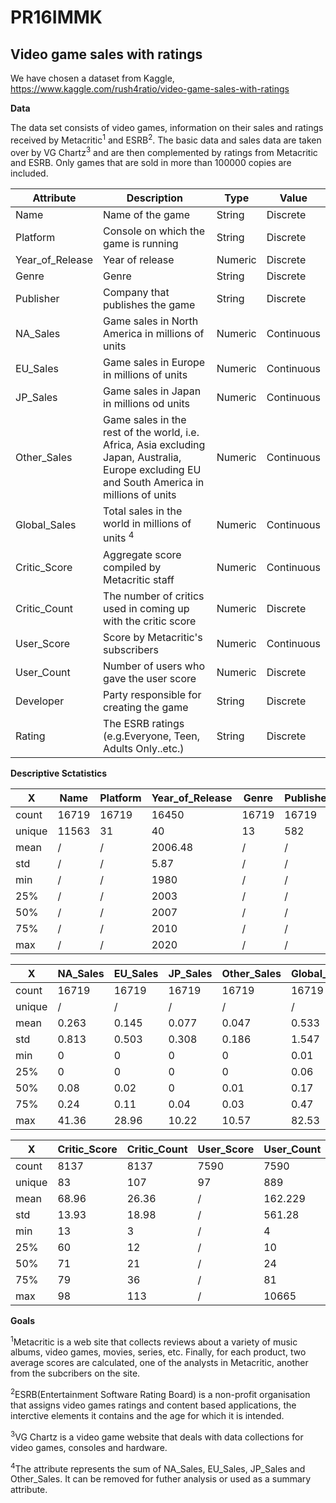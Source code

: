 # PR16IMMK

## Video game sales with ratings

We have chosen a dataset from Kaggle, https://www.kaggle.com/rush4ratio/video-game-sales-with-ratings

**Data** 

The data set consists of video games, information on their sales and ratings received by Metacritic<sup>1</sup> and ESRB<sup>2</sup>. The basic data and sales data are taken over by VG Chartz<sup>3</sup> and are then complemented by ratings from Metacritic and ESRB. Only games that are sold in more than 100000 copies are included.

Attribute | Description      | Type | Value
----------|------------------|------|------
Name      | Name of the game | String | Discrete
Platform | Console on which the game is running | String | Discrete
Year_of_Release | Year of release | Numeric | Discrete
Genre | Genre |  String | Discrete
Publisher | Company that publishes the game | String | Discrete
NA_Sales | Game sales in North America in millions of units | Numeric | Continuous
EU_Sales | Game sales in Europe in millions of units | Numeric | Continuous
JP_Sales | Game sales in Japan in millions od units | Numeric | Continuous
Other_Sales | Game sales in the rest of the world, i.e. Africa, Asia excluding Japan, Australia, Europe excluding EU and South America in millions of units | Numeric | Continuous
Global_Sales | Total sales in the world in millions of units <sup>4</sup> | Numeric | Continuous
Critic_Score | Aggregate score compiled by Metacritic staff | Numeric | Continuous
Critic_Count | The number of critics used in coming up with the critic score | Numeric | Discrete
User_Score | Score by Metacritic's subscribers | Numeric | Continuous
User_Count | Number of users who gave the user score | Numeric | Discrete 
Developer | Party responsible for creating the game | String | Discrete
Rating | The ESRB ratings (e.g.Everyone, Teen, Adults Only..etc.) | String | Discrete


**Descriptive Sctatistics**

 X | Name | Platform | Year_of_Release | Genre | Publisher | Developer 
------------- | ------------- | ------------- | ------------- | ------------- | ------------- | ------------- 
count | 16719 | 16719 | 16450 | 16719 | 16719 | 16719
unique | 11563 | 31 | 40 | 13 | 582 | 1697 
mean | / | / | 2006.48 | / | / | / 
std | / | / | 5.87 | / | / | / 
min | / | / | 1980 | / | / | /
25% | / | / | 2003 | / | / | /
50% | / | / | 2007 | / | / | /
75% | / | / | 2010 | / | / | /
max | / | / | 2020 | / | / | /


X | NA_Sales | EU_Sales | JP_Sales | Other_Sales | Global_Sales 
------------- | ------------- | ------------- | ------------- | ------------- | ------------- 
count | 16719 | 16719 | 16719 | 16719 | 16719 
unique | / | / | / | / | /  
mean | 0.263 | 0.145 | 0.077 | 0.047 | 0.533  
std | 0.813 | 0.503 | 0.308 | 0.186 | 1.547  
min | 0 | 0 | 0 | 0 | 0.01 
25% | 0 | 0| 0 | 0 | 0.06 
50% | 0.08 | 0.02 | 0 | 0.01 | 0.17 
75% | 0.24 | 0.11 | 0.04 | 0.03 | 0.47 
max | 41.36 | 28.96 | 10.22 | 10.57 | 82.53 


X | Critic_Score | Critic_Count | User_Score | User_Count |Rating 
------------- | ------------- | ------------- | ------------- | ------------- | ------------- 
count | 8137 | 8137 | 7590 | 7590 | ... 
unique | 83 | 107 | 97 | 889 | 9  
mean | 68.96 | 26.36 | / | 162.229 | /  
std | 13.93 | 18.98 | / | 561.28 | /  
min | 13 | 3 | / | 4 | / 
25% | 60 | 12 | / | 10 | / 
50% | 71 | 21 | / | 24 | / 
75% | 79 | 36 | / | 81 | / 
max | 98 | 113 | / | 10665 | / 

**Goals**


<sup>1</sup>Metacritic is a web site that collects reviews about a variety of music albums, video games, movies, series, etc. Finally, for each product, two average scores are calculated, one of the analysts in Metacritic, another from the subcribers on the site.

<sup>2</sup>ESRB(Entertainment Software Rating Board) is a non-profit organisation that assigns video games ratings and content based applications, the interctive elements it contains and the age for which it is intended.

<sup>3</sup>VG Chartz is a video game website that deals with data collections for video games, consoles and hardware.

<sup>4</sup>The attribute represents the sum of NA_Sales, EU_Sales, JP_Sales and Other_Sales. It can be removed for futher analysis or used as a summary attribute.
